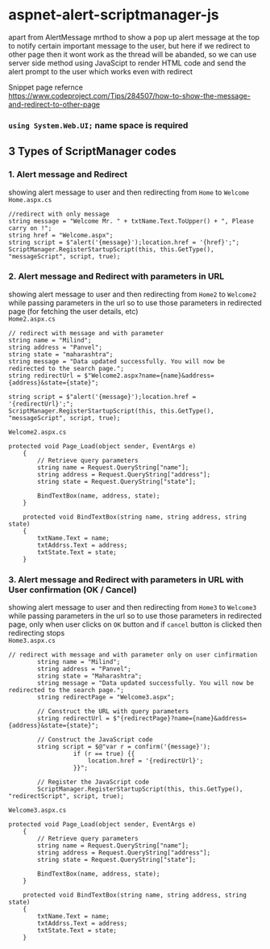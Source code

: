 # aspnet-alert-scriptmanager-js
apart from AlertMessage mrthod to show a pop up alert message at the top to notify certain important message to the user, but here if we redirect to other page then it wont work as the thread will be abanded, so we can use server side method using JavaScipt to render HTML code and send the alert prompt to the user which works even with redirect

Snippet page refernce  
https://www.codeproject.com/Tips/284507/how-to-show-the-message-and-redirect-to-other-page

### `using System.Web.UI;` name space is required

## 3 Types of ScriptManager codes

### 1. Alert message and Redirect
showing alert message to user and then redirecting from `Home` to `Welcome`  
`Home.aspx.cs`
```
//redirect with only message
string message = "Welcome Mr. " + txtName.Text.ToUpper() + ", Please carry on !";
string href = "Welcome.aspx";
string script = $"alert('{message}');location.href = '{href}';";
ScriptManager.RegisterStartupScript(this, this.GetType(), "messageScript", script, true);
```

### 2. Alert message and Redirect with parameters in URL
showing alert message to user and then redirecting from `Home2` to `Welcome2` while passing parameters in the url so to use those parameters in redirected page (for fetching the user details, etc)  
`Home2.aspx.cs`
```
// redirect with message and with parameter
string name = "Milind";
string address = "Panvel";
string state = "maharashtra";
string message = "Data updated successfully. You will now be redirected to the search page.";
string redirectUrl = $"Welcome2.aspx?name={name}&address={address}&state={state}";

string script = $"alert('{message}');location.href = '{redirectUrl}';";
ScriptManager.RegisterStartupScript(this, this.GetType(), "messageScript", script, true);
```  
`Welcome2.aspx.cs`  
```
protected void Page_Load(object sender, EventArgs e)
    {
        // Retrieve query parameters
        string name = Request.QueryString["name"];
        string address = Request.QueryString["address"];
        string state = Request.QueryString["state"];

        BindTextBox(name, address, state);
    }

    protected void BindTextBox(string name, string address, string state)
    {
        txtName.Text = name;
        txtAddrss.Text = address;
        txtState.Text = state;
    }
```

### 3. Alert message and Redirect with parameters in URL with User confirmation (OK / Cancel)
showing alert message to user and then redirecting from `Home3` to `Welcome3` while passing parameters in the url so to use those parameters in redirected page, only when user clicks on `OK` button and if `cancel` button is clicked then redirecting stops  
`Home3.aspx.cs`  
```
// redirect with message and with parameter only on user cinfirmation
        string name = "Milind";
        string address = "Panvel";
        string state = "Maharashtra";
        string message = "Data updated successfully. You will now be redirected to the search page.";
        string redirectPage = "Welcome3.aspx";

        // Construct the URL with query parameters
        string redirectUrl = $"{redirectPage}?name={name}&address={address}&state={state}";

        // Construct the JavaScript code
        string script = $@"var r = confirm('{message}');
                  if (r == true) {{
                      location.href = '{redirectUrl}';
                  }}";

        // Register the JavaScript code
        ScriptManager.RegisterStartupScript(this, this.GetType(), "redirectScript", script, true);
```  
`Welcome3.aspx.cs`  
```
protected void Page_Load(object sender, EventArgs e)
    {
        // Retrieve query parameters
        string name = Request.QueryString["name"];
        string address = Request.QueryString["address"];
        string state = Request.QueryString["state"];

        BindTextBox(name, address, state);
    }

    protected void BindTextBox(string name, string address, string state)
    {
        txtName.Text = name;
        txtAddrss.Text = address;
        txtState.Text = state;
    }
```
